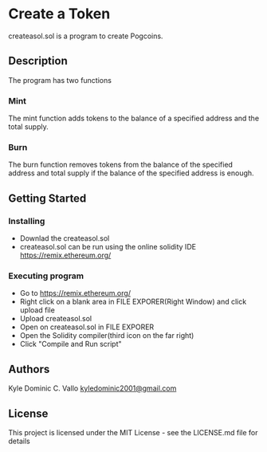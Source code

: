 # Create a Token

createasol.sol is a program to create Pogcoins.

## Description

The program has two functions
### Mint
The mint function adds tokens to the balance of a specified address and the total supply.
### Burn
The burn function removes tokens from the balance of the specified address and total supply if the balance of the specified address is enough.

## Getting Started

### Installing

* Downlad the createasol.sol
* createasol.sol can be run using the online solidity IDE https://remix.ethereum.org/

### Executing program

* Go to https://remix.ethereum.org/
* Right click on a blank area in FILE EXPORER(Right Window) and click upload file
* Upload createasol.sol
* Open on createasol.sol in FILE EXPORER
* Open the Solidity compiler(third icon on the far right)
* Click "Compile and Run script"

## Authors

Kyle Dominic C. Vallo
kyledominic2001@gmail.com

## License

This project is licensed under the MIT License - see the LICENSE.md file for details
